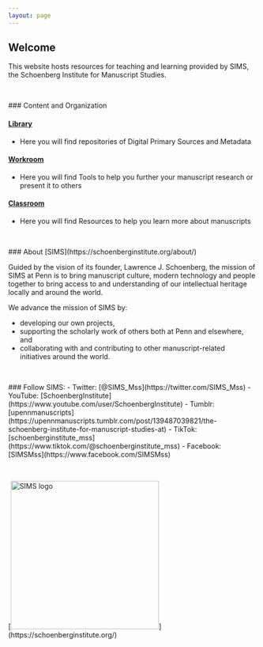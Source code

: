 ```yaml
---
layout: page
---
```

## Welcome

This website hosts resources for teaching and learning provided by SIMS, the Schoenberg Institute for Manuscript Studies.
<p>&nbsp;</p>
### Content and Organization

#### [**Library**](/sims-instruction/library/)
 - Here you will find repositories of Digital Primary Sources and Metadata

#### [**Workroom**](/sims-instruction/workroom/)
 - Here you will find Tools to help you further your manuscript research or present it to others

#### [**Classroom**](/sims-instruction/classroom/)
 - Here you will find Resources to help you learn more about manuscripts  
<p>&nbsp;</p>
### About [SIMS](https://schoenberginstitute.org/about/)

Guided by the vision of its founder, Lawrence J. Schoenberg, the mission of SIMS at Penn is to bring manuscript culture, modern technology and people together to bring access to and understanding of our intellectual heritage locally and around the world.

We advance the mission of SIMS by:

- developing our own projects,
- supporting the scholarly work of others both at Penn and elsewhere, and
- collaborating with and contributing to other manuscript-related initiatives around the world.  
<p>&nbsp;</p>
### Follow SIMS:
 - Twitter: [@SIMS_Mss](https://twitter.com/SIMS_Mss)
 - YouTube: [SchoenbergInstitute](https://www.youtube.com/user/SchoenbergInstitute)
 - Tumblr: [upennmanuscripts](https://upennmanuscripts.tumblr.com/post/139487039821/the-schoenberg-institute-for-manuscript-studies-at)
 - TikTok: [schoenberginstitute_mss](https://www.tiktok.com/@schoenberginstitute_mss)
 - Facebook: [SIMSMss](https://www.facebook.com/SIMSMss)

<p>&nbsp;</p>
[<img src="/sims-instruction/images/SIMS_Logo.png/" alt="SIMS logo" width="300"/>](https://schoenberginstitute.org/)

